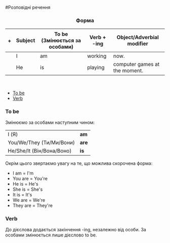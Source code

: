 #Розповідні речення

<center><h3>Форма</h3></center>

| <h4>+</h4> |Subject | To be (Змінюється за особами)| Verb + -ing | Object/Adverbial modifier |
| -- | -- | -- | -- | -- |
| | I | am | working | now. |
| | He | is | playing | computer games at the moment. |

<br>


<ul class="nav nav-tabs">
<li class="active"><a data-toggle="tab" href="#home">To be</a></li>
<li><a data-toggle="tab" href="#menu1">Verb</a></li>
</ul>

<div class="tab-content">
  <div id="home" class="tab-pane fade in active">
    <h3>To be</h3>
   Змінюємо за особами наступним чином:
    <table>
    <tr>
        <td>I (Я)</td>
        <td><b>am</b></td>
    <tr>
     <tr>
        <td>You/We/They (Ти/Ми/Вони)</td>
        <td><b>are</b></td>
    <tr>
    <tr>
        <td>He/She/It (Він/Вона/Воно)</td>
        <td><b>is</b></td>
    <tr>
    </table>
       Окрім цього звертаємо увагу на те, що можлива скорочена форма:
<ul>
<li>I am = I'm</li>
<li>You are = You're</li>
<li>He is = He's</li>
<li>She is = She's</li>
<li>It is = It's</li>
<li>We are = We're</li>
<li>They are = They're</li>
</ul>
  </div>
  <div id="menu1" class="tab-pane fade">
    <h3>Verb</h3>
До дієслова додається закінчення <span class="p1">-ing</span>, незалежно від особи. За особами змінюється лише дієслово <span class="p1">to be</span>.
  </div>
</div>